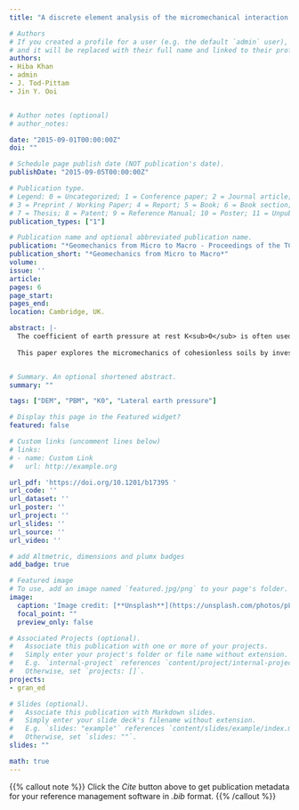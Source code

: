 ```yaml
---
title: "A discrete element analysis of the micromechanical interaction of non-spherical particles in cohesionless granular solids under K$_0$ condition"

# Authors
# If you created a profile for a user (e.g. the default `admin` user), write the username (folder name) here 
# and it will be replaced with their full name and linked to their profile.
authors:
- Hiba Khan
- admin
- J. Tod-Pittam
- Jin Y. Ooi


# Author notes (optional)
# author_notes:

date: "2015-09-01T00:00:00Z"
doi: ""

# Schedule page publish date (NOT publication's date).
publishDate: "2015-09-05T00:00:00Z"

# Publication type.
# Legend: 0 = Uncategorized; 1 = Conference paper; 2 = Journal article;
# 3 = Preprint / Working Paper; 4 = Report; 5 = Book; 6 = Book section;
# 7 = Thesis; 8 = Patent; 9 = Reference Manual; 10 = Poster; 11 = Unpublished;
publication_types: ["1"]

# Publication name and optional abbreviated publication name.
publication: "*Geomechanics from Micro to Macro - Proceedings of the TC105 ISSMGE International Symposium on Geomechanics from Micro to Macro, IS-Cambridge 2014*"
publication_short: "*Geomechanics from Micro to Macro*"
volume: 
issue: ''
article: 
pages: 6
page_start: 
pages_end: 
location: Cambridge, UK.

abstract: |-
  The coefficient of earth pressure at rest K<sub>0</sub> is often used to determine the stress state of a soil in the design of retaining walls, excavations and foundations. The most commonly used equation was proposed originally by Jaky (1944) which expresses the ratio of horizontal to vertical stress in a normally consolidated soil as K<sub>0</sub> = 1 - sin $\phi$, where $\phi$ is the effective angle of internal friction of the soil. This raises the question as to why the at rest stress state in a soil, which is not at failure, should be governed by the failure friction angle of the soil. The expression is often reported as empirical in nature however, Jaky arrived at the expression from an analytical approach. 
  
  This paper explores the micromechanics of cohesionless soils by investigating the effect of soil fabric and the evolution of the lateral pressure under confined compression using the Discrete Element Method (DEM). Many DEM models use spherical particles due to their greater efficiency. However, particle sphericity leads to the over-prediction of the lateral pressure ratio for a typical granular soil during a confined K<sub>0</sub> compression test. The lack of particle interlocking that is associated with spherical particles leads to a greater transmission of forces laterally in an assembly under confined compression, resulting in a higher K<sub>0</sub> value.


# Summary. An optional shortened abstract.
summary: ""

tags: ["DEM", "PBM", "K0", "Lateral earth pressure"]

# Display this page in the Featured widget?
featured: false

# Custom links (uncomment lines below)
# links:
# - name: Custom Link
#   url: http://example.org

url_pdf: 'https://doi.org/10.1201/b17395 '
url_code: ''
url_dataset: ''
url_poster: ''
url_project: ''
url_slides: ''
url_source: ''
url_video: ''

# add Altmetric, dimensions and plumx badges
add_badge: true

# Featured image
# To use, add an image named `featured.jpg/png` to your page's folder. 
image:
  caption: 'Image credit: [**Unsplash**](https://unsplash.com/photos/pLCdAaMFLTE)'
  focal_point: ""
  preview_only: false

# Associated Projects (optional).
#   Associate this publication with one or more of your projects.
#   Simply enter your project's folder or file name without extension.
#   E.g. `internal-project` references `content/project/internal-project/index.md`.
#   Otherwise, set `projects: []`.
projects:
- gran_ed

# Slides (optional).
#   Associate this publication with Markdown slides.
#   Simply enter your slide deck's filename without extension.
#   E.g. `slides: "example"` references `content/slides/example/index.md`.
#   Otherwise, set `slides: ""`.
slides: ""

math: true
---
```


{{% callout note %}}
Click the *Cite* button above to get publication metadata for your reference management software in *.bib* format.
{{% /callout %}}
